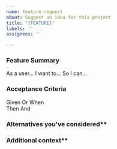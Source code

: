 ```yaml
---
name: Feature request
about: Suggest an idea for this project
title: "[FEATURE]"
labels: ''
assignees: ''

---
```


### Feature Summary
As a user... <!---  the person using the feature --->
I want to... <!--- what the user needs the feature for --->
So I can... <!--- why the user needs it --->


### Acceptance Criteria 
Given <!--- the scenerio --->
Or <!--- additional conditions  --->
When <!--- the trigger --->  
Then <!--- the requirement to be fulfilled ---> 
And <!--- additional conditions ---> 

### Alternatives you've considered**
<!--- A clear and concise description of any alternative solutions or features you've considered. --->

### Additional context**
<!--- Add any other context or screenshots about the feature request here. --->
